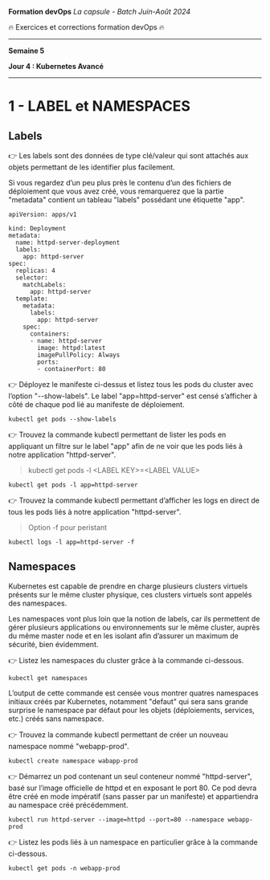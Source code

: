 **Formation devOps**
_La capsule - Batch Juin-Août 2024_

:fire: Exercices et corrections formation devOps :fire:

---

**Semaine 5**

**Jour 4 : Kubernetes Avancé**

---

# 1 - LABEL et NAMESPACES


## Labels

👉 Les labels sont des données de type clé/valeur qui sont attachés aux objets permettant de les identifier plus facilement.

Si vous regardez d’un peu plus près le contenu d’un des fichiers de déploiement que vous avez créé, vous remarquerez que la partie "metadata" contient un tableau "labels" possédant une étiquette "app".

```
apiVersion: apps/v1

kind: Deployment
metadata:
  name: httpd-server-deployment
  labels:
    app: httpd-server
spec:
  replicas: 4
  selector:
    matchLabels:
      app: httpd-server
  template:
    metadata:
      labels:
        app: httpd-server
    spec:
      containers:
      - name: httpd-server
        image: httpd:latest
        imagePullPolicy: Always
        ports:
        - containerPort: 80
```

👉 Déployez le manifeste ci-dessus et listez tous les pods du cluster avec l’option "--show-labels".
Le label "app=httpd-server" est censé s’afficher à côté de chaque pod lié au manifeste de déploiement.

```
kubectl get pods --show-labels
```

👉 Trouvez la commande kubectl permettant de lister les pods en appliquant un filtre sur le label "app" afin de ne voir que les pods liés à notre application "httpd-server".

> kubectl get pods -l \<LABEL KEY\>=\<LABEL VALUE\>

```
kubectl get pods -l app=httpd-server
```

👉 Trouvez la commande kubectl permettant d’afficher les logs en direct de tous les pods liés à notre application "httpd-server".

> Option -f pour peristant

```
kubectl logs -l app=httpd-server -f
```

## Namespaces

Kubernetes est capable de prendre en charge plusieurs clusters virtuels présents sur le même cluster physique, ces clusters virtuels sont appelés des namespaces.

Les namespaces vont plus loin que la notion de labels, car ils permettent de gérer plusieurs applications ou environnements sur le même cluster, auprès du même master node et en les isolant afin d’assurer un maximum de sécurité, bien évidemment.

👉 Listez les namespaces du cluster grâce à la commande ci-dessous.

```
kubectl get namespaces
```

L’output de cette commande est censée vous montrer quatres namespaces initiaux créés par Kubernetes, notamment "defaut" qui sera sans grande surprise le namespace par défaut pour les objets (déploiements, services, etc.) créés sans namespace.

👉 Trouvez la commande kubectl permettant de créer un nouveau namespace nommé "webapp-prod".

```
kubectl create namespace wabapp-prod
```


👉 Démarrez un pod contenant un seul conteneur nommé "httpd-server", basé sur l’image officielle de httpd et en exposant le port 80.
Ce pod devra être créé en mode impératif (sans passer par un manifeste) et appartiendra au namespace créé précédemment.

```
kubectl run httpd-server --image=httpd --port=80 --namespace webapp-prod
```

👉 Listez les pods liés à un namespace en particulier grâce à la commande ci-dessous.

```
kubectl get pods -n webapp-prod
```

